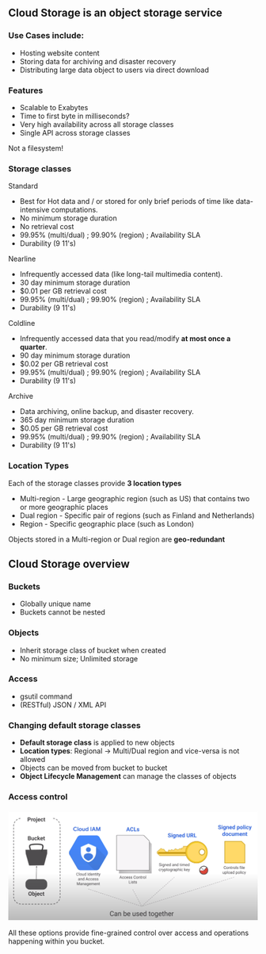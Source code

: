 ## Cloud Storage is an object storage service

### Use Cases include:
- Hosting website content
- Storing data for archiving and disaster recovery
- Distributing large data object to users via direct download

### Features
- Scalable to Exabytes
- Time to first byte in milliseconds?
- Very high availability across all storage classes
- Single API across storage classes

Not a filesystem!

### Storage classes

Standard 
  - Best for Hot data and / or stored for only brief periods of time like data-intensive computations.
  - No minimum storage duration
  - No retrieval cost
  - 99.95% (multi/dual) ; 99.90% (region) ; Availability SLA
  - Durability (9 11's)

Nearline
  - Infrequently accessed data (like long-tail multimedia content).
  - 30 day minimum storage duration
  - $0.01 per GB retrieval cost
  - 99.95% (multi/dual) ; 99.90% (region) ; Availability SLA
  - Durability (9 11's)

Coldline
  - Infrequently accessed data that you read/modify **at most once a quarter**.
  - 90 day minimum storage duration
  - $0.02 per GB retrieval cost
  - 99.95% (multi/dual) ; 99.90% (region) ; Availability SLA
  - Durability (9 11's)


Archive
  - Data archiving, online backup, and disaster recovery.
  - 365 day minimum storage duration
  - $0.05 per GB retrieval cost
  - 99.95% (multi/dual) ; 99.90% (region) ; Availability SLA
  - Durability (9 11's)

### Location Types
Each of the storage classes provide **3 location types**

- Multi-region - Large geographic region (such as US) that contains two or more geographic places
- Dual region - Specific pair of regions (such as Finland and Netherlands)
- Region -  Specific geographic place (such as London)

Objects stored in a Multi-region or Dual region are **geo-redundant**

## Cloud Storage overview

### Buckets
- Globally unique name
- Buckets cannot be nested

### Objects
- Inherit storage class of bucket when created
- No minimum size; Unlimited storage

### Access
- gsutil command
- (RESTful) JSON / XML API

### Changing default storage classes
- **Default storage class** is applied to new objects
- **Location types**: Regional -> Multi/Dual region and vice-versa is not allowed
- Objects can be moved from bucket to bucket
- **Object Lifecycle Management** can manage the classes of objects

### Access control
<img src="https://github.com/paulowe/gcp/blob/main/captures/Capture%209.PNG" />

All these options provide fine-grained control over access and operations happening within you bucket.


